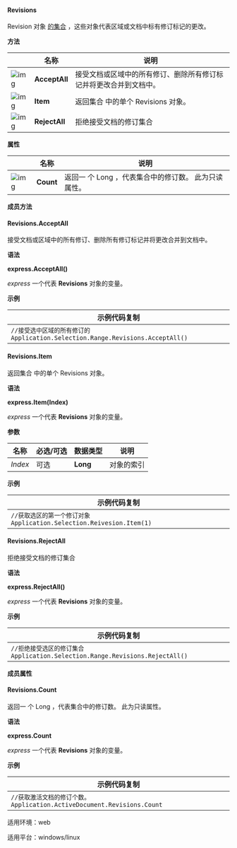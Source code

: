 #### **Revisions**



Revision 对象 [的集合](https://docs.microsoft.com/zh-cn/office/vba/api/word.revision) ，这些对象代表区域或文档中标有修订标记的更改。

**方法**

|                                                              | 名称          | 说明                                                         |
| ------------------------------------------------------------ | ------------- | ------------------------------------------------------------ |
| ![img](https://qn.cache.wpscdn.cn/encs/doc/office_v19/gif/methods.gif) | **AcceptAll** | 接受文档或区域中的所有修订、删除所有修订标记并将更改合并到文档中。 |
| ![img](https://qn.cache.wpscdn.cn/encs/doc/office_v19/gif/methods.gif) | **Item**      | 返回集合 中的单个 Revisions 对象。                           |
| ![img](https://qn.cache.wpscdn.cn/encs/doc/office_v19/gif/methods.gif) | **RejectAll** | 拒绝接受文档的修订集合                                       |

**属性**

|                                                              | 名称      | 说明                                                 |
| ------------------------------------------------------------ | --------- | ---------------------------------------------------- |
| ![img](https://qn.cache.wpscdn.cn/encs/doc/office_v19/gif/properties.gif) | **Count** | 返回一 个 Long ，代表集合中的修订数。 此为只读属性。 |

**成员方法**

#### **Revisions.AcceptAll**

接受文档或区域中的所有修订、删除所有修订标记并将更改合并到文档中。

**语法**

**express.AcceptAll()**

*express*   一个代表 **Revisions** 对象的变量。

**示例**

| 示例代码复制                                                 |
| ------------------------------------------------------------ |
| `//接受选中区域的所有修订的 Application.Selection.Range.Revisions.AcceptAll()` |

#### **Revisions.Item**

返回集合 中的单个 Revisions 对象。

**语法**

**express.Item(Index)**

*express*   一个代表 **Revisions** 对象的变量。

**参数**

| **名称** | **必选/可选** | **数据类型** | **说明**   |
| -------- | ------------- | ------------ | ---------- |
| *Index*  | 可选          | **Long**     | 对象的索引 |

**示例**

| 示例代码复制                                                 |
| ------------------------------------------------------------ |
| `//获取选区的第一个修订对象 Application.Selection.Reivesion.Item(1)` |

#### **Revisions.RejectAll**

拒绝接受文档的修订集合

**语法**

**express.RejectAll()**

*express*   一个代表 **Revisions** 对象的变量。

**示例**

| 示例代码复制                                                 |
| ------------------------------------------------------------ |
| `//拒绝接受选区的修订集合 Application.Selection.Range.Revisions.RejectAll()` |

**成员属性**

#### **Revisions.Count**

返回一 个 Long ，代表集合中的修订数。 此为只读属性。

**语法**

**express.Count**

*express*   一个代表 **Revisions** 对象的变量。

**示例**

| 示例代码复制                                                 |
| ------------------------------------------------------------ |
| `//获取激活文档的修订个数。 Application.ActiveDocument.Revisions.Count` |

适用环境：web

适用平台：windows/linux